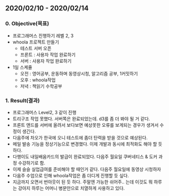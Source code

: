 ## 2020/02/10 - 2020/02/14

### 0. Objective(목표)

- 프로그래머스 진행하기 레벨 2, 3
- whoola 프로젝트 만들기
  - 테스트 서버 오픈
  - 프론트 : 사용자 작업 완료하기
  - 서버 : 사용자 작업 완료하기
- 1일 스케쥴
  - 오전 : 영어공부, 운동하며 동영상시청, 알고리즘 공부, 1커밋하기
  - 오후 : whoola작업
  - 저녁 : 책읽기 수학공부

### 1. Result(결과)

- 프로그래머스 Level2, 3 같이 진행
- 트리구조 작업 못했다. 서버쪽은 완료되었는데. d3를 좀 더 봐야 될 거 같다.
- 프론트 앤드를 서버에 올려서 보다보면 예상못한 오류를 보게되는 경우가 생겨서 수정이 생긴다.
- 다음주에 차오가 한국에 오니 테스트에 좀더 탄력을 받을 것으로 예상된다.
- 메일 발송 기능을 정상기능으로 변경했다. 이제 개발과 동시에 최적화도 해야 할 듯 하다.
- 다행이도 내일배움카드의 발급이 완료되었다. 다음주 월요일 쿠버네티스 & 도커 과정 수강하기로 함.
- 이제 슬슬 실업급여를 준비해야 할 때인거 같다. 다음주 월요일에 동영상 시청하자
- 다음주 수업으로 인해 whoola작업은 좀 더디게 진행할 듯 싶다.
- 지금까지 오면서 번아웃이 된 듯 하다. 주말엔 가능한 쉬어주.. 는데 이것도 뭐 하루는 강아지 하루는 어머니 병문안으로 치열하게 사용하고 있다.
